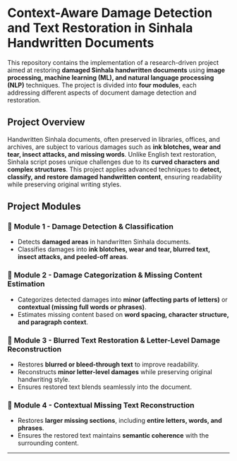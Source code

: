 # **Context-Aware Damage Detection and Text Restoration in Sinhala Handwritten Documents**

This repository contains the implementation of a research-driven project aimed at restoring **damaged Sinhala handwritten documents** using **image processing, machine learning (ML), and natural language processing (NLP)** techniques. The project is divided into **four modules**, each addressing different aspects of document damage detection and restoration.

## **Project Overview**  
Handwritten Sinhala documents, often preserved in libraries, offices, and archives, are subject to various damages such as **ink blotches, wear and tear, insect attacks, and missing words**. Unlike English text restoration, Sinhala script poses unique challenges due to its **curved characters and complex structures**. This project applies advanced techniques to **detect, classify, and restore damaged handwritten content**, ensuring readability while preserving original writing styles.

## **Project Modules**  

### 🔹 **Module 1 - Damage Detection & Classification**  
- Detects **damaged areas** in handwritten Sinhala documents.  
- Classifies damages into **ink blotches, wear and tear, blurred text, insect attacks, and peeled-off areas**.  

### 🔹 **Module 2 - Damage Categorization & Missing Content Estimation**  
- Categorizes detected damages into **minor (affecting parts of letters)** or **contextual (missing full words or phrases)**.  
- Estimates missing content based on **word spacing, character structure, and paragraph context**.  

### 🔹 **Module 3 - Blurred Text Restoration & Letter-Level Damage Reconstruction**  
- Restores **blurred or bleed-through text** to improve readability.  
- Reconstructs **minor letter-level damages** while preserving original handwriting style.  
- Ensures restored text blends seamlessly into the document.  

### 🔹 **Module 4 - Contextual Missing Text Reconstruction**  
- Restores **larger missing sections**, including **entire letters, words, and phrases**.  
- Ensures the restored text maintains **semantic coherence** with the surrounding content.  

---

